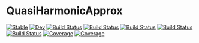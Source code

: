 # QuasiHarmonicApprox

[![Stable](https://img.shields.io/badge/docs-stable-blue.svg)](https://MineralsCloud.github.io/QuasiHarmonicApprox.jl/stable)
[![Dev](https://img.shields.io/badge/docs-dev-blue.svg)](https://MineralsCloud.github.io/QuasiHarmonicApprox.jl/dev)
[![Build Status](https://github.com/MineralsCloud/QuasiHarmonicApprox.jl/workflows/CI/badge.svg)](https://github.com/MineralsCloud/QuasiHarmonicApprox.jl/actions)
[![Build Status](https://travis-ci.com/MineralsCloud/QuasiHarmonicApprox.jl.svg?branch=master)](https://travis-ci.com/MineralsCloud/QuasiHarmonicApprox.jl)
[![Build Status](https://ci.appveyor.com/api/projects/status/github/MineralsCloud/QuasiHarmonicApprox.jl?svg=true)](https://ci.appveyor.com/project/MineralsCloud/QuasiHarmonicApprox-jl)
[![Build Status](https://cloud.drone.io/api/badges/MineralsCloud/QuasiHarmonicApprox.jl/status.svg)](https://cloud.drone.io/MineralsCloud/QuasiHarmonicApprox.jl)
[![Build Status](https://api.cirrus-ci.com/github/MineralsCloud/QuasiHarmonicApprox.jl.svg)](https://cirrus-ci.com/github/MineralsCloud/QuasiHarmonicApprox.jl)
[![Coverage](https://codecov.io/gh/MineralsCloud/QuasiHarmonicApprox.jl/branch/master/graph/badge.svg)](https://codecov.io/gh/MineralsCloud/QuasiHarmonicApprox.jl)
[![Coverage](https://coveralls.io/repos/github/MineralsCloud/QuasiHarmonicApprox.jl/badge.svg?branch=master)](https://coveralls.io/github/MineralsCloud/QuasiHarmonicApprox.jl?branch=master)
